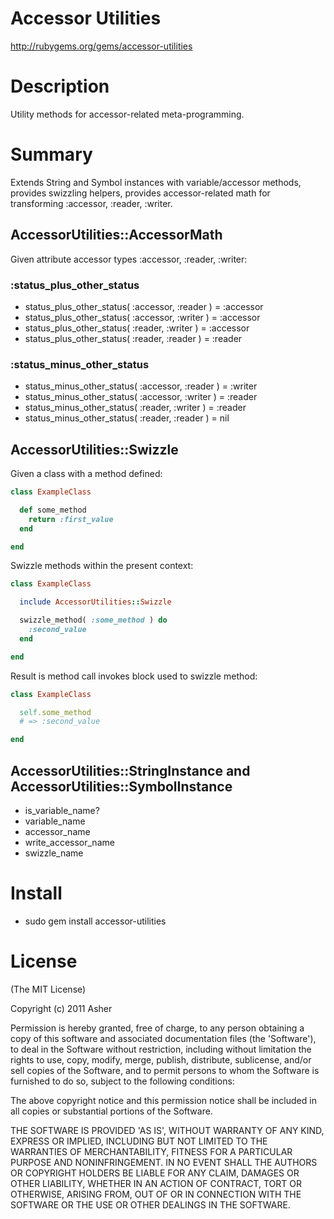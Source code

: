 # Accessor Utilities #

http://rubygems.org/gems/accessor-utilities

# Description #

Utility methods for accessor-related meta-programming.

# Summary #

Extends String and Symbol instances with variable/accessor methods, provides swizzling helpers, provides accessor-related math for transforming :accessor, :reader, :writer.

## AccessorUtilities::AccessorMath ##

Given attribute accessor types :accessor, :reader, :writer:

### :status_plus_other_status ###

* status_plus_other_status( :accessor, :reader ) = :accessor
* status_plus_other_status( :accessor, :writer ) = :accessor
* status_plus_other_status( :reader, :writer ) = :accessor
* status_plus_other_status( :reader, :reader ) = :reader

### :status_minus_other_status ###

* status_minus_other_status( :accessor, :reader ) = :writer
* status_minus_other_status( :accessor, :writer ) = :reader
* status_minus_other_status( :reader, :writer ) = :reader
* status_minus_other_status( :reader, :reader ) = nil

## AccessorUtilities::Swizzle ##

Given a class with a method defined:

```ruby
class ExampleClass

  def some_method
    return :first_value
  end

end
```

Swizzle methods within the present context:

```ruby
class ExampleClass

  include AccessorUtilities::Swizzle

  swizzle_method( :some_method ) do
    :second_value
  end

end
```

Result is method call invokes block used to swizzle method:

```ruby
class ExampleClass

  self.some_method
  # => :second_value

end
```

## AccessorUtilities::StringInstance and AccessorUtilities::SymbolInstance ##

* is_variable_name?
* variable_name
* accessor_name
* write_accessor_name
* swizzle_name

# Install #

* sudo gem install accessor-utilities

# License #

  (The MIT License)

  Copyright (c) 2011 Asher

  Permission is hereby granted, free of charge, to any person obtaining
  a copy of this software and associated documentation files (the
  'Software'), to deal in the Software without restriction, including
  without limitation the rights to use, copy, modify, merge, publish,
  distribute, sublicense, and/or sell copies of the Software, and to
  permit persons to whom the Software is furnished to do so, subject to
  the following conditions:

  The above copyright notice and this permission notice shall be
  included in all copies or substantial portions of the Software.

  THE SOFTWARE IS PROVIDED 'AS IS', WITHOUT WARRANTY OF ANY KIND,
  EXPRESS OR IMPLIED, INCLUDING BUT NOT LIMITED TO THE WARRANTIES OF
  MERCHANTABILITY, FITNESS FOR A PARTICULAR PURPOSE AND NONINFRINGEMENT.
  IN NO EVENT SHALL THE AUTHORS OR COPYRIGHT HOLDERS BE LIABLE FOR ANY
  CLAIM, DAMAGES OR OTHER LIABILITY, WHETHER IN AN ACTION OF CONTRACT,
  TORT OR OTHERWISE, ARISING FROM, OUT OF OR IN CONNECTION WITH THE
  SOFTWARE OR THE USE OR OTHER DEALINGS IN THE SOFTWARE.